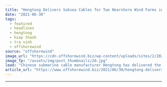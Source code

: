 ```yaml
---
title: "Hengtong Delivers Subsea Cables for Two Nearshore Wind Farms in Vietnam"
date: "2021-06-30"
tags: 
  - featured
  - headlines
  - hengtong
  - hiep thanh
  - tra vinh
  - offshorewind
source: "offshorewind"
image_url: "https://cdn.offshorewind.biz/wp-content/uploads/sites/2/2021/06/30141503/Hengtong-Tea-Vinh-and-Hiep-Thanh.jpg"
image_fp: "/assets/img/post_thumbnails/20.jpg"
lead: "Chinese submarine cable manufacturer Hengtong has delivered the 35 kV cables and accessories for"
article_url: "https://www.offshorewind.biz/2021/06/30/hengtong-delivers-subsea-cables-for-two-nearshore-wind-farms-in-vietnam/"
---
```


---
